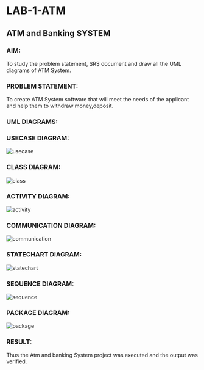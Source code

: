 # LAB-1-ATM
## ATM and Banking SYSTEM
### AIM: 
To study the problem statement, SRS document and draw all the UML diagrams of ATM
System.
### PROBLEM STATEMENT:
To create ATM System software that will meet the needs of the applicant and help them
to withdraw money,deposit.
### UML DIAGRAMS:
### USECASE DIAGRAM:
![usecase](https://github.com/23005672/LAB-1-ATM/assets/138971519/7cbf31db-37e2-49b1-a9bb-5a5381a60b15)
### CLASS DIAGRAM:
![class](https://github.com/23005672/LAB-1-ATM/assets/138971519/574b17bb-8532-4e1e-beeb-79588b98c7d5)
### ACTIVITY DIAGRAM:
![activity](https://github.com/23005672/LAB-1-ATM/assets/138971519/978c9f75-b46c-4d57-a943-264492ab34ca)
### COMMUNICATION DIAGRAM:
![communication](https://github.com/23005672/LAB-1-ATM/assets/138971519/7c00873e-390e-45ba-8a60-3ff8b4d9cb69)
### STATECHART DIAGRAM:
![statechart](https://github.com/23005672/LAB-1-ATM/assets/138971519/f7b0cf48-22cb-4b76-b894-3aa75d7656b0)
### SEQUENCE DIAGRAM:
![sequence](https://github.com/23005672/LAB-1-ATM/assets/138971519/95b6679e-6b82-4736-ba24-c6b3ae3886cc)
### PACKAGE DIAGRAM:
![package](https://github.com/23005672/LAB-1-ATM/assets/138971519/e9ead7c8-3d20-4a4a-843b-b7384a97e88e)





### RESULT: 
Thus the Atm and banking System project was executed and the output was verified.
